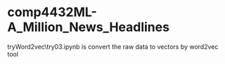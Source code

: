 # comp4432ML-A_Million_News_Headlines


 tryWord2vec\try03.ipynb is convert the raw data to vectors by word2vec tool
